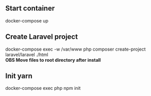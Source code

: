 ## Start container
docker-compose up

## Create Laravel project
docker-compose exec -w /var/www php composer create-project laravel/laravel ./html\
**OBS Move files to root directory after install**

## Init yarn
docker-compose exec php npm init
